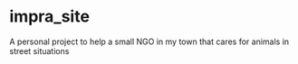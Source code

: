 # impra_site
A personal project to help a small NGO in my town that cares for animals in street situations
